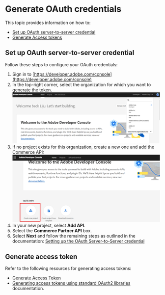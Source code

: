 # Generate OAuth credentials

This topic provides information on how to:

- [Set up OAuth server-to-server credential](#set-up-oauth-server-to-server-credential)
- [Generate Access tokens](#generate-access-token)

## Set up OAuth server-to-server credential

Follow these steps to configure your OAuth credentials:

1. Sign in to [https://developer.adobe.com/console](https://developer.adobe.com/console)
2. In the top-right corner, select the organization for which you want to generate the token.
![Select org name from the menu](../image/auth_2.png)
3. If no project exists for this organization, create a new one and add the Commerce API:
![Create new project option](../image/auth_3.png)
4. In your new project, select **Add API**.
5. Select the **Commerce Partner API** box.
6. Select **Next** and follow the remaining steps as outlined in the documentation: [Setting up the OAuth Server-to-Server credential](https://developer.adobe.com/developer-console/docs/guides/authentication/ServerToServerAuthentication/implementation#setting-up-the-oauth-server-to-server-credential)

## Generate access token

Refer to the following resources for generating access tokens:

- [Generate Access Token](https://developer.adobe.com/developer-console/docs/guides/authentication/ServerToServerAuthentication/implementation#generate-access-tokens)
- [Generating access tokens using standard OAuth2 libraries](https://developer.adobe.com/developer-console/docs/guides/authentication/ServerToServerAuthentication/implementation#generating-access-tokens-using-standard-oauth2-libraries) documentation.
